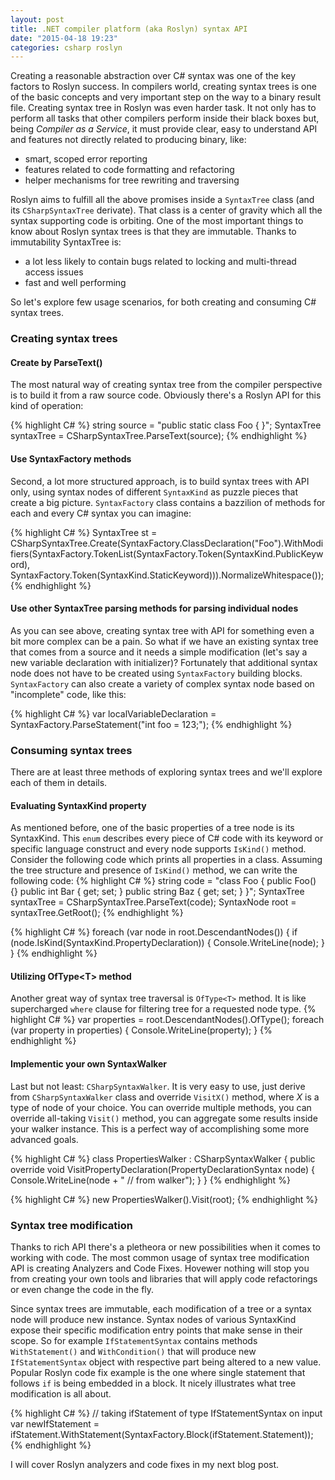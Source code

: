 ```yaml
---
layout: post
title: .NET compiler platform (aka Roslyn) syntax API
date: "2015-04-18 19:23"
categories: csharp roslyn
---
```


Creating a reasonable abstraction over C# syntax was one of the key factors to Roslyn success. In compilers world, creating syntax trees is one of the basic concepts and very important step on the way to a binary result file.
Creating syntax tree in Roslyn was even harder task. It not only has to perform all tasks that other compilers perform inside their black boxes but, being _Compiler as a Service_, it must provide clear, easy to understand API and features not directly related to producing binary, like:

* smart, scoped error reporting
* features related to code formatting and refactoring
* helper mechanisms for tree rewriting and traversing

Roslyn aims to fulfill all the above promises inside a `SyntaxTree` class (and its `CSharpSyntaxTree` derivate). That class is a center of gravity which all the syntax supporting code is orbiting. One of the most important things to know about Roslyn syntax trees is that they are immutable. Thanks to immutability SyntaxTree is:

* a lot less likely to contain bugs related to locking and multi-thread access issues
* fast and well performing

So let's explore few usage scenarios, for both creating and consuming C# syntax trees.

### Creating syntax trees

#### Create by ParseText()
The most natural way of creating syntax tree from the compiler perspective is to build it from a raw source code. Obviously there's a Roslyn API for this kind of operation:

{% highlight C# %}
string source = "public static class Foo { }";
SyntaxTree syntaxTree = CSharpSyntaxTree.ParseText(source);
{% endhighlight %}

#### Use SyntaxFactory methods
Second, a lot more structured approach, is to build syntax trees with API only, using syntax nodes of different `SyntaxKind` as puzzle pieces that create a big picture. `SyntaxFactory` class contains a bazzilion of methods for each and every C# syntax you can imagine:

{% highlight C# %}
SyntaxTree st = CSharpSyntaxTree.Create(SyntaxFactory.ClassDeclaration("Foo").WithModifiers(SyntaxFactory.TokenList(SyntaxFactory.Token(SyntaxKind.PublicKeyword), SyntaxFactory.Token(SyntaxKind.StaticKeyword))).NormalizeWhitespace());
{% endhighlight %}

#### Use other SyntaxTree parsing methods for parsing individual nodes
As you can see above, creating syntax tree with API for something even a bit more complex can be a pain. So what if we have an existing syntax tree that comes from a source and it needs a simple modification (let's say a new variable declaration with initializer)? Fortunately that additional syntax node does not have to be created using `SyntaxFactory` building blocks. `SyntaxFactory` can also create a variety of complex syntax node based on "incomplete" code, like this:

{% highlight C# %}
var localVariableDeclaration = SyntaxFactory.ParseStatement("int foo = 123;");
{% endhighlight %}

### Consuming syntax trees

There are at least three methods of exploring syntax trees and we'll explore each of them in details.

#### Evaluating SyntaxKind property

As mentioned before, one of the basic properties of a tree node is its SyntaxKind. This `enum` describes every piece of C# code with its keyword or specific language construct and every node supports `IsKind()` method. Consider the following code which prints all properties in a class. Assuming the tree structure and presence of `IsKind()` method, we can write the following code:
{% highlight C# %}
string code = "class Foo { public Foo() {} public int Bar { get; set; } public string Baz { get; set; } }";
SyntaxTree syntaxTree = CSharpSyntaxTree.ParseText(code);
SyntaxNode root = syntaxTree.GetRoot();
{% endhighlight %}

{% highlight C# %}
foreach (var node in root.DescendantNodes())
{
    if (node.IsKind(SyntaxKind.PropertyDeclaration))
    {
        Console.WriteLine(node);
    }
}
{% endhighlight %}

#### Utilizing OfType&lt;T&gt; method
Another great way of syntax tree traversal is `OfType<T>` method. It is like supercharged `where` clause for filtering tree for a requested node type.
{% highlight C# %}
 var properties = root.DescendantNodes().OfType<PropertyDeclarationSyntax>();
foreach (var property in properties)
{
    Console.WriteLine(property);
}
{% endhighlight %}

#### Implementic your own SyntaxWalker
Last but not least: `CSharpSyntaxWalker`. It is very easy to use, just derive from `CSharpSyntaxWalker` class and override `VisitX()` method, where _X_ is a type of node of your choice. You can override multiple methods, you can override all-taking `Visit()` method, you can aggregate some results inside your walker instance. This is a perfect way of accomplishing some more advanced goals.

{% highlight C# %}
class PropertiesWalker : CSharpSyntaxWalker
{
    public override void VisitPropertyDeclaration(PropertyDeclarationSyntax node)
    {
        Console.WriteLine(node + " // from walker");
    }
}
{% endhighlight %}

{% highlight C# %}
new PropertiesWalker().Visit(root);
{% endhighlight %}

### Syntax tree modification
Thanks to rich API there's a pletheora or new possibilities when it comes to working with code. The most common usage of syntax tree modification API is creating Analyzers and Code Fixes. Hovewer nothing will stop you from creating your own tools and libraries that will apply code refactorings or even change the code in the fly.

Since syntax trees are immutable, each modification of a tree or a syntax node will produce new instance. Syntax nodes of various SyntaxKind expose their specific modification entry points that make sense in their scope. So for example `IfStatementSyntax` contains methods `WithStatement()` and `WithCondition()` that will produce new `IfStatementSyntax` object with respective part being altered to a new value. Popular Roslyn code fix example is the one where single statement that follows `if` is being embedded in a block. It nicely illustrates what tree modification is all about.

{% highlight C# %}
// taking ifStatement of type IfStatementSyntax on input
var newIfStatement = ifStatement.WithStatement(SyntaxFactory.Block(ifStatement.Statement));
{% endhighlight %}

I will cover Roslyn analyzers and code fixes in my next blog post.

